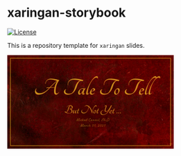 
<!-- README.md is generated from README.Rmd. Please edit that file -->

# xaringan-storybook

<!-- badges: start -->

[![License](https://img.shields.io/github/license/mcanouil/xaringan-storybook)](LICENSE)
<!-- badges: end -->

This is a repository template for `xaringan` slides.

<a href="thumbs/title_slide.png"><img alt="Title Slide" src="thumbs/title_slide_thumb.png" width="384" height="216"></a>
